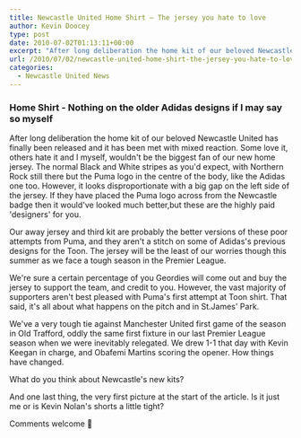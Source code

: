 ```yaml
---
title: Newcastle United Home Shirt – The jersey you hate to love
author: Kevin Doocey
type: post
date: 2010-07-02T01:13:11+00:00
excerpt: "After long deliberation the home kit of our beloved Newcastle United has finally been released and it has been met with mixed reaction. Some love it, others hate it and I myself, wouldn't be the biggest fan of our new home jersey. The normal Black and White stripes as you'd expect,.."
url: /2010/07/02/newcastle-united-home-shirt-the-jersey-you-hate-to-love/
categories:
  - Newcastle United News
---
```


### Home Shirt - Nothing on the older Adidas designs if I may say so myself

After long deliberation the home kit of our beloved Newcastle United has finally been released and it has been met with mixed reaction. Some love it, others hate it and I myself, wouldn't be the biggest fan of our new home jersey. The normal Black and White stripes as you'd expect, with Northern Rock still there but the Puma logo in the centre of the body, like the Adidas one too. However, it looks disproportionate with a big gap on the left side of the jersey. If they have placed the Puma logo across from the Newcastle badge then it would've looked much better,but these are the highly paid 'designers' for you.

Our away jersey and third kit are probably the better versions of these poor attempts from Puma, and they aren't a stitch on some of Adidas's previous designs for the Toon. The jersey will be the least of our worries though this summer as we face a tough season in the Premier League.

We're sure a certain percentage of you Geordies will come out and buy the jersey to support the team, and credit to you. However, the vast majority of supporters aren't best pleased with Puma's first attempt at Toon shirt. That said, it's all about what happens on the pitch and in St.James' Park.

We've a very tough tie against Manchester United first game of the season in Old Trafford, oddly the same first fixture in our last Premier League season when we were inevitably relegated. We drew 1-1 that day with Kevin Keegan in charge, and Obafemi Martins scoring the opener. How things have changed.

What do you think about Newcastle's new kits?

And one last thing, the very first picture at the start of the article. Is it just me or is Kevin Nolan's shorts a little tight?

Comments welcome 🙂
